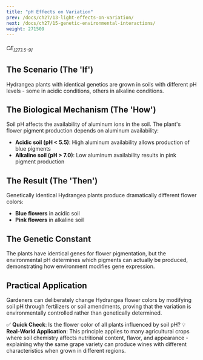 ```yaml
---
title: "pH Effects on Variation"
prev: /docs/ch27/13-light-effects-on-variation/
next: /docs/ch27/15-genetic-environmental-interactions/
weight: 271509
---
```


###### CE<sub>[27.1.5-9]</sub>

## The Scenario (The 'If')
Hydrangea plants with identical genetics are grown in soils with different pH levels - some in acidic conditions, others in alkaline conditions.

## The Biological Mechanism (The 'How')
Soil pH affects the availability of aluminum ions in the soil. The plant's flower pigment production depends on aluminum availability:
- **Acidic soil (pH < 5.5)**: High aluminum availability allows production of blue pigments
- **Alkaline soil (pH > 7.0)**: Low aluminum availability results in pink pigment production

## The Result (The 'Then')
Genetically identical Hydrangea plants produce dramatically different flower colors:
- **Blue flowers** in acidic soil
- **Pink flowers** in alkaline soil

## The Genetic Constant
The plants have identical genes for flower pigmentation, but the environmental pH determines which pigments can actually be produced, demonstrating how environment modifies gene expression.

## Practical Application
Gardeners can deliberately change Hydrangea flower colors by modifying soil pH through fertilizers or soil amendments, proving that the variation is environmentally controlled rather than genetically determined.

✅ **Quick Check**: Is the flower color of all plants influenced by soil pH?
💡 **Real-World Application**: This principle applies to many agricultural crops where soil chemistry affects nutritional content, flavor, and appearance - explaining why the same grape variety can produce wines with different characteristics when grown in different regions.